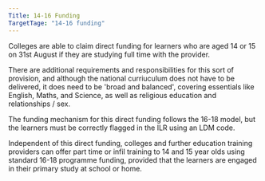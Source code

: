 ```yaml
---
Title: 14-16 Funding
TargetTage: "14-16 funding"
---
```

Colleges are able to claim direct funding for learners who are aged 14 or 15 on 31st August if they are studying full time with the provider.

There are additional requirements and responsibilities for this sort of provision, and although the national curriuculum does not have to be delivered, it does need to be 'broad and balanced', covering essentials like English, Maths, and Science, as well as religious education and relationships / sex.

The funding mechanism for this direct funding follows the 16-18 model, but the learners must be correctly flagged in the ILR using an LDM code.

Independent of this direct funding, colleges and further education training providers can offer part time or infil training to 14 and 15 year olds using standard 16-18 programme funding, provided that the learners are engaged in their primary study at school or home.
